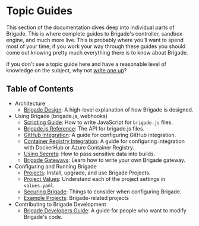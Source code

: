 # Topic Guides

This section of the documentation dives deep into individual parts of Brigade. This is where complete guides to Brigade's controller, sandbox engine, and much more live. This is probably where you’ll want to spend most of your time; if you work your way through these guides you should come out knowing pretty much everything there is to know about Brigade.

If you don't see a topic guide here and have a reasonable level of knowledge on the subject, why not [write one up][write]?

## Table of Contents

- Architecture
  - [Brigade Design](design.md): A high-level explanation of how Brigade is designed.
- Using Brigade (brigade.js, webhooks)
  - [Scripting Guide](scripting.md): How to write JavaScript for `brigade.js` files.
  - [Brigade.js Reference](javascript.md): The API for brigade.js files.
  - [GitHub Integration](github.md): A guide for configuring GitHub integration.
  - [Container Registry Integration](dockerhub.md): A guide for configuring integration with DockerHub or Azure Container Registry.
  - [Using Secrets](secrets.md): How to pass sensitive data into builds.
  - [Brigade Gateways](gateways.md): Learn how to write your own Brigade gateway.
- Configuring and Running Brigade
  - [Projects](projects.md): Install, upgrade, and use Brigade Projects.
  - [Project Values](values.md): Understand each of the project settings in `values.yaml`.
  - [Securing Brigade](security.md): Things to consider when configuring Brigade.
  - [Example Projects](../index.md#technical): Brigade-related projects
- Contributing to Brigade Development
  - [Brigade Developers Guide](developers.md): A guide for people who want to modify Brigade's
    code.



[write]: https://github.com/uswitch/brigade/new/master/docs/topics
